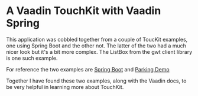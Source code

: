 # A Vaadin TouchKit with Vaadin Spring

This application was cobbled together from a couple of ToucKit examples, one using Spring Boot and the other not.  The
latter of the two had a much nicer look but it's a bit more complex.  The ListBox from the gwt client library is one such example.

For reference the two examples are [Spring Boot](https://github.com/mstahv/vaadin-spring-touchkit) and [Parking Demo](https://github.com/vaadin/parking-demo)

Together I have found these two examples, along with the Vaadin docs, to be very helpful in learning more about TouchKit.

